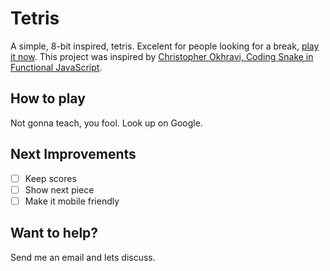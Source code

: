 # Tetris
A simple, 8-bit inspired, tetris. Excelent for people looking for a break, [play it now](https://claudiosegala.github.io/tetris/).  This project was inspired by [Christopher Okhravi, Coding Snake in Functional JavaScript](https://www.youtube.com/watch?v=poVMBGe1THE&t=7s).

## How to play
Not gonna teach, you fool. Look up on Google.

## Next Improvements

* [ ] Keep scores  
* [ ] Show next piece  
* [ ] Make it mobile friendly  

## Want to help?
Send me an email and lets discuss.

